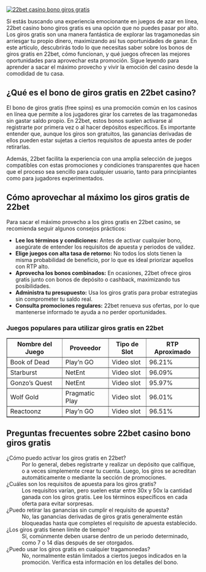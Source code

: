 [![22bet casino bono giros gratis](https://123-caf.pages.dev/gitsignup.png)](https://vrmoo.ru/Bt82HjjY)

<p>Si estás buscando una experiencia emocionante en juegos de azar en línea, 22bet casino bono giros gratis es una opción que no puedes pasar por alto. Los giros gratis son una manera fantástica de explorar las tragamonedas sin arriesgar tu propio dinero, maximizando así tus oportunidades de ganar. En este artículo, descubrirás todo lo que necesitas saber sobre los bonos de giros gratis en 22bet, cómo funcionan, y qué juegos ofrecen las mejores oportunidades para aprovechar esta promoción. Sigue leyendo para aprender a sacar el máximo provecho y vivir la emoción del casino desde la comodidad de tu casa.</p>  <h2>¿Qué es el bono de giros gratis en 22bet casino?</h2> <p>El bono de giros gratis (free spins) es una promoción común en los casinos en línea que permite a los jugadores girar los carretes de las tragamonedas sin gastar saldo propio. En 22bet, estos bonos suelen activarse al registrarte por primera vez o al hacer depósitos específicos. Es importante entender que, aunque los giros son gratuitos, las ganancias derivadas de ellos pueden estar sujetas a ciertos requisitos de apuesta antes de poder retirarlas.</p> <p>Además, 22bet facilita la experiencia con una amplia selección de juegos compatibles con estas promociones y condiciones transparentes que hacen que el proceso sea sencillo para cualquier usuario, tanto para principiantes como para jugadores experimentados.</p>  <h2>Cómo aprovechar al máximo los giros gratis de 22bet</h2> <p>Para sacar el máximo provecho a los giros gratis en 22bet casino, se recomienda seguir algunos consejos prácticos:</p> <ul>   <li><strong>Lee los términos y condiciones:</strong> Antes de activar cualquier bono, asegúrate de entender los requisitos de apuesta y periodos de validez.</li>   <li><strong>Elige juegos con alta tasa de retorno:</strong> No todos los slots tienen la misma probabilidad de beneficio, por lo que es ideal priorizar aquellos con RTP alto.</li>   <li><strong>Aprovecha los bonos combinados:</strong> En ocasiones, 22bet ofrece giros gratis junto con bonos de depósito o cashback, maximizando tus posibilidades.</li>   <li><strong>Administra tu presupuesto:</strong> Usa los giros gratis para probar estrategias sin comprometer tu saldo real.</li>   <li><strong>Consulta promociones regulares:</strong> 22bet renueva sus ofertas, por lo que mantenerse informado te ayuda a no perder oportunidades.</li> </ul>  <h3>Juegos populares para utilizar giros gratis en 22bet</h3> <table border="1" cellpadding="5" cellspacing="0">   <thead>     <tr>       <th>Nombre del Juego</th>       <th>Proveedor</th>       <th>Tipo de Slot</th>       <th>RTP Aproximado</th>     </tr>   </thead>   <tbody>     <tr>       <td>Book of Dead</td>       <td>Play’n GO</td>       <td>Video slot</td>       <td>96.21%</td>     </tr>     <tr>       <td>Starburst</td>       <td>NetEnt</td>       <td>Video slot</td>       <td>96.09%</td>     </tr>     <tr>       <td>Gonzo’s Quest</td>       <td>NetEnt</td>       <td>Video slot</td>       <td>95.97%</td>     </tr>     <tr>       <td>Wolf Gold</td>       <td>Pragmatic Play</td>       <td>Video slot</td>       <td>96.01%</td>     </tr>     <tr>       <td>Reactoonz</td>       <td>Play’n GO</td>       <td>Video slot</td>       <td>96.51%</td>     </tr>   </tbody> </table>  <h2>Preguntas frecuentes sobre 22bet casino bono giros gratis</h2> <dl>   <dt>¿Cómo puedo activar los giros gratis en 22bet?</dt>   <dd>Por lo general, debes registrarte y realizar un depósito que califique, o a veces simplemente crear tu cuenta. Luego, los giros se acreditan automáticamente o mediante la sección de promociones.</dd>      <dt>¿Cuáles son los requisitos de apuesta para los giros gratis?</dt>   <dd>Los requisitos varían, pero suelen estar entre 30x y 50x la cantidad ganada con los giros gratis. Lee los términos específicos en cada oferta para evitar sorpresas.</dd>      <dt>¿Puedo retirar las ganancias sin cumplir el requisito de apuesta?</dt>   <dd>No, las ganancias derivadas de giros gratis generalmente están bloqueadas hasta que completes el requisito de apuesta establecido.</dd>      <dt>¿Los giros gratis tienen límite de tiempo?</dt>   <dd>Sí, comúnmente deben usarse dentro de un periodo determinado, como 7 o 14 días después de ser otorgados.</dd>      <dt>¿Puedo usar los giros gratis en cualquier tragamonedas?</dt>   <dd>No, normalmente están limitados a ciertos juegos indicados en la promoción. Verifica esta información en los detalles del bono.</dd> </dl>